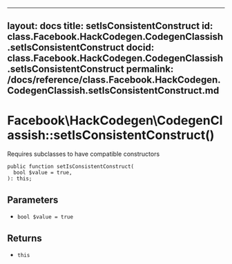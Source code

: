 
***

layout: docs
title: setIsConsistentConstruct
id: class.Facebook.HackCodegen.CodegenClassish.setIsConsistentConstruct
docid: class.Facebook.HackCodegen.CodegenClassish.setIsConsistentConstruct
permalink: /docs/reference/class.Facebook.HackCodegen.CodegenClassish.setIsConsistentConstruct.md
---







# Facebook\\HackCodegen\\CodegenClassish::setIsConsistentConstruct()




Requires subclasses to have compatible constructors




``` Hack
public function setIsConsistentConstruct(
  bool $value = true,
): this;
```




## Parameters




* ` bool $value = true `




## Returns




- ` this `